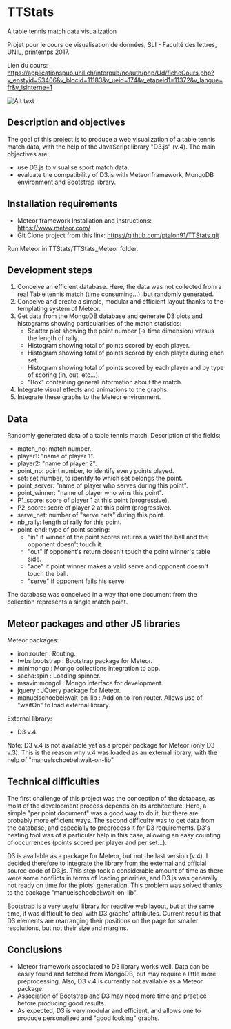 # TTStats
A table tennis match data visualization

Projet pour le cours de visualisation de données, SLI - Faculté des lettres, UNIL, printemps 2017.

Lien du cours: https://applicationspub.unil.ch/interpub/noauth/php/Ud/ficheCours.php?v_enstyid=53406&v_blocid=11183&v_ueid=174&v_etapeid1=11372&v_langue=fr&v_isinterne=1

![Alt text](https://github.com/ptalon91/TTStats/blob/master/img.png?raw=true)

## Description and objectives
The goal of this project is to produce a web visualization of a table tennis match data, with the help of the JavaScript library "D3.js" (v.4). The main objectives are: 

  * use D3.js to visualise sport match data.
  * evaluate the compatibility of D3.js with Meteor framework, MongoDB environment and Bootstrap library.

## Installation requirements
- Meteor framework
Installation and instructions: https://www.meteor.com/
- Git
Clone project from this link: https://github.com/ptalon91/TTStats.git

Run Meteor in TTStats/TTStats_Meteor folder.

## Development steps

1. Conceive an efficient database. Here, the data was not collected from a real Table tennis match (time consuming...), but randomly generated.
2. Conceive and create a simple, modular and efficient layout thanks to the templating system of Meteor.
3. Get data from the MongoDB database and generate D3 plots and histograms showing particularities of the match statistics:
	* Scatter plot showing the point number (-> time dimension) versus the length of rally.
	* Histogram showing total of points scored by each player.
	* Histogram showing total of points scored by each player during each set.
	* Histogram showing total of points scored by each player and by type of scoring (in, out, etc...).
	* "Box" containing general information about the match.
4. Integrate visual effects and animations to the graphs.
5. Integrate these graphs to the Meteor environment.

## Data
Randomly generated data of a table tennis match. 
Description of the fields:
* match_no: match number.
* player1: "name of player 1".
* player2: "name of player 2".
* point_no: point number, to identify every points played.
* set: set number, to identify to which set belongs the point.
* point_server: "name of player who serves during this point".
* point_winner: "name of player who wins this point".
* P1_score: score of player 1 at this point (progressive).
* P2_score: score of player 2 at this point (progressive).
* serve_net: number of "serve nets" during this point.
* nb_rally: length of rally for this point.
* point_end: type of point scoring:
	* "in" if winner of the point scores returns a valid the ball and the opponent doesn't touch it.
	* "out" if opponent's return doesn't touch the point winner's table side.
	* "ace" if point winner makes a valid serve and opponent doesn't touch the ball.
	* "serve" if opponent fails his serve.

The database was conceived in a way that one document from the collection represents a single match point.

## Meteor packages and other JS libraries
Meteor packages:
- iron:router : Routing.
- twbs:bootstrap : Bootstrap package for Meteor.
- minimongo : Mongo collections integration to app.
- sacha:spin : Loading spinner.
- msavin:mongol : Mongo interface for development.
- jquery : JQuery package for Meteor.
- manuelschoebel:wait-on-lib : Add on to iron:router. Allows use of "waitOn" to load external library.

External library:
- D3 v.4. 

Note: D3 v.4 is not available yet as a proper package for Meteor (only D3 v.3). This is the reason why v.4 was loaded as an external library, with the help of "manuelschoebel:wait-on-lib"

## Technical difficulties
The first challenge of this project was the conception of the database, as most of the development process depends on its architecture. Here, a simple "per point document" was a good way to do it, but there are probably more efficient ways. The second difficulty was to get data from the database, and especially to preprocess it for D3 requirements. D3's nesting tool was of a particular help in this case, allowing an easy counting of occurrences (points scored per player and per set...).

D3 is available as a package for Meteor, but not the last version (v.4). I decided therefore to integrate the library from the external and official source code of D3.js. This step took a considerable amount of time as there were some conflicts in terms of loading priorities, and D3.js was generally not ready on time for the plots' generation. This problem was solved thanks to the package "manuelschoebel:wait-on-lib".

Bootstrap is a very useful library for reactive web layout, but at the same time, it was difficult to deal with D3 graphs' attributes. Current result is that D3 elements are rearranging their positions on the page for smaller resolutions, but not their size and margins.

## Conclusions
* Meteor framework associated to D3 library works well. Data can be easily found and fetched from MongoDB, but may require a little more preprocessing. Also, D3 v.4 is currently not available as a Meteor package.
* Association of Bootstrap and D3 may need more time and practice before producing good results.
* As expected, D3 is very modular and efficient, and allows one to produce personalized and "good looking" graphs.
